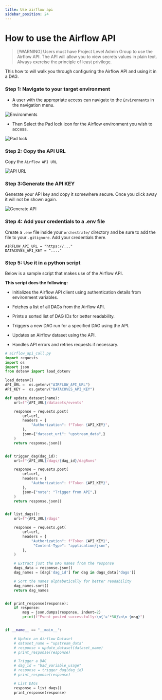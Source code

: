 ```yaml
---
title: Use airflow api
sidebar_position: 24
---
```


# How to use the Airflow API

>[!WARNING] Users must have Project Level Admin Group to use the Airflow API. The API will allow you to view secrets values in plain text. Always exercise the principle of least privilege. 

This how to will walk you through configuring the Airflow API and using it in a DAG.

### Step 1: Navigate to your target environment

- A user with the appropriate access can navigate to the `Environments` in the navigation menu.

![Environments](../datacoves/assets/menu_environments.gif)

- Then Select the Pad lock icon for the Airflow environment you wish to access.

![Pad lock](assets/environments_api_edit.jpg)


### Step 2: Copy the API URL

Copy the `Airflow API URL`

![API URL](assets/environment_api_url.jpg)

### Step 3:Generate the API KEY

Generate your API key and copy it somewhere secure. Once you click away it will not be shown again.

![Generate API](assets/environment_api_key.jpg)

### Step 4: Add your credentials to a .env file

Create a `.env` file inside your `orchestrate/` directory and be sure to add the file to your `.gitignore`. Add your credentials there.

```env
AIRFLOW_API_URL = "https://..."
DATACOVES_API_KEY = "...."
```

### Step 5: Use it in a python script

Below is a sample script that makes use of the Airflow API.

**This script does the following:**
- Initializes the Airflow API client using authentication details from environment variables.

- Fetches a list of all DAGs from the Airflow API.

- Prints a sorted list of DAG IDs for better readability.

- Triggers a new DAG run for a specified DAG using the API.

- Updates an Airflow dataset using the API.

- Handles API errors and retries requests if necessary.

```python
# airflow_api_call.py
import requests
import os
import json
from dotenv import load_dotenv

load_dotenv()
API_URL =  os.getenv("AIRFLOW_API_URL")
API_KEY =  os.getenv("DATACOVES_API_KEY")

def update_dataset(name):
    url=f"{API_URL}/datasets/events"

    response = requests.post(
        url=url,
        headers = {
            "Authorization": f"Token {API_KEY}",
        },
        json={"dataset_uri": "upstream_data",}
    )
    return response.json()


def trigger_dag(dag_id):
    url=f"{API_URL}/dags/{dag_id}/dagRuns"

    response = requests.post(
        url=url,
        headers = {
            "Authorization": f"Token {API_KEY}",
        },
        json={"note": "Trigger from API",}
    )
    return response.json()


def list_dags():
    url=f"{API_URL}/dags"

    response = requests.get(
        url=url,
        headers = {
            "Authorization": f"Token {API_KEY}",
             "Content-Type": "application/json",
        },
    )

    # Extract just the DAG names from the response
    dags_data = response.json()
    dag_names = [dag['dag_id'] for dag in dags_data['dags']]

    # Sort the names alphabetically for better readability
    dag_names.sort()
    return dag_names


def print_response(response):
    if response:
        msg = json.dumps(response, indent=2)
        print(f"Event posted successfully:\n{'='*30}\n\n {msg}")


if __name__ == "__main__":

    # Update an Airflow Dataset
    # dataset_name = "upstream_data"
    # response = update_dataset(dataset_name)
    # print_response(response)

    # Trigger a DAG
    # dag_id = "bad_variable_usage"
    # response = trigger_dag(dag_id)
    # print_response(response)

    # List DAGs
    response = list_dags()
    print_response(response)
```
